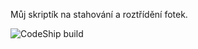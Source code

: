 Můj skriptík na stahování a roztřídění fotek.

![CodeShip build](https://app.codeship.com/projects/a1bac610-ced5-0134-32a3-6e7ab3ba84f5/status?branch=default)